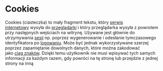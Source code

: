 # Cookies
Cookies (ciasteczka) to mały fragment tekstu, który [serwis internetowy](https://pl.wikipedia.org/wiki/Serwis_internetowy "Serwis internetowy") wysyła do [przeglądarki](https://pl.wikipedia.org/wiki/Przegl%C4%85darka_internetowa "Przeglądarka internetowa") i który przeglądarka wysyła z powrotem przy następnych wejściach na witrynę. Używane jest głównie do utrzymywania [sesji](https://pl.wikipedia.org/wiki/Sesja_(informatyka) "Sesja (informatyka)") np. poprzez wygenerowanie i odesłanie tymczasowego identyfikatora po [logowaniu](https://pl.wikipedia.org/wiki/Uwierzytelnianie "Uwierzytelnianie"). Może być jednak wykorzystywane szerzej poprzez zapamiętanie dowolnych danych, które można zakodować jako [ciąg znaków](https://pl.wikipedia.org/wiki/Tekstowy_typ_danych "Tekstowy typ danych"). Dzięki temu użytkownik nie musi wpisywać tych samych informacji za każdym razem, gdy powróci na tę stronę lub przejdzie z jednej strony na inną